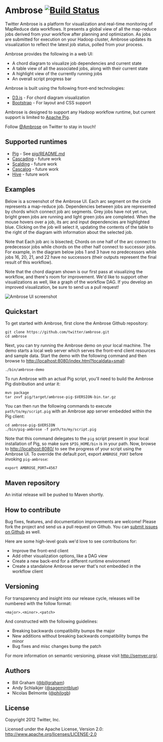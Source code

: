 # Ambrose [![Build Status](https://secure.travis-ci.org/twitter/ambrose.png)](http://travis-ci.org/twitter/ambrose)

Twitter Ambrose is a platform for visualization and real-time monitoring of MapReduce data workflows.
It presents a global view of all the map-reduce jobs derived from your workflow after planning and
optimization. As jobs are submitted for execution on your Hadoop cluster, Ambrose updates its
visualization to reflect the latest job status, polled from your process.

Ambrose provides the following in a web UI:

* A chord diagram to visualize job dependencies and current state
* A table view of all the associated jobs, along with their current state
* A highlight view of the currently running jobs
* An overall script progress bar

Ambrose is built using the following front-end technologies:

* [D3.js](http://d3js.org) - For chord diagram visualization
* [Bootstrap](http://twitter.github.com/bootstrap/) - For layout and CSS support

Ambrose is designed to support any Hadoop workflow runtime, but current support is limited to
[Apache Pig](http://pig.apache.org/).

Follow [@Ambrose](https://twitter.com/ambrose) on Twitter to stay in touch!

## Supported runtimes

* [Pig](http://pig.apache.org/) - See [pig/README.md](https://github.com/twitter/ambrose/blob/master/pig/README.md)
* [Cascading](http://www.cascading.org/) - future work
* [Scalding](https://github.com/twitter/scalding) - future work
* [Cascalog](https://github.com/nathanmarz/cascalog) - future work
* [Hive](http://hive.apache.org/) - future work

## Examples

Below is a screenshot of the Ambrose UI. Each arc segment on the circle represents a map-reduce job.
Dependencies between jobs are represented by chords which connect job arc segments.
Grey jobs have not yet run, bright green jobs are running and light green jobs are completed.
When the mouse hovers over a job, its arc and input dependencies are highlighted blue. Clicking on
the job will select it, updating the contents of the table to the right of the diagram with
information about the selected job.

Note that Each job arc is bisected; Chords on one half of the arc connect to predecessor jobs while
chords on the other half connect to successor jobs. For example, in the diagram below jobs 1 and 3
have no predecessors while jobs 16, 20, 21, and 22 have no successors (their outputs represent the
final result of this workflow).

Note that the chord diagram shown is our first pass at visualizing the workflow, and there's room
for improvement. We'd like to support other visualizations as well, like a graph of the workflow DAG.
If you develop an improved visualization, be sure to send us a pull request!

![Ambrose UI screenshot](https://github.com/twitter/ambrose/raw/master/docs/img/ambrose-ss1.png)

## Quickstart

To get started with Ambrose, first clone the Ambrose Github repository:

```
git clone https://github.com/twitter/ambrose.git
cd ambrose
```

Next, you can try running the Ambrose demo on your local machine. The demo
starts a local web server which serves the front-end client resources and sample
data. Start the demo with the following command and then browse to
[http://localhost:8080/index.html?localdata=small](http://localhost:8080/index.html?localdata=small):

```
./bin/ambrose-demo
```

To run Ambrose with an actual Pig script, you'll need to build the Ambrose Pig
distribution and untar it:

```
mvn package
tar zxvf pig/target/ambrose-pig-$VERSION-bin.tar.gz
```

You can then run the following commands to execute `path/to/my/script.pig` with an Ambrose app server
embedded within the Pig client:

```
cd ambrose-pig-$VERSION
./bin/pig-ambrose -f path/to/my/script.pig
```

Note that this command delegates to the `pig` script present in your local
installation of Pig, so make sure `$PIG_HOME/bin` is in your path. Now, browse
to [http://localhost:8080/](http://localhost:8080/) to see the progress of your
script using the Ambrose UI. To override the default port, export `AMBROSE_PORT`
before invoking `pig-ambrose`:

```
export AMBROSE_PORT=4567
```

## Maven repository

An initial release will be pushed to Maven shortly.

## How to contribute

Bug fixes, features, and documentation improvements are welcome! Please fork the project and send us
a pull request on Github. You can [submit issues on Github](https://github.com/twitter/ambrose/issues)
as well.

Here are some high-level goals we'd love to see contributions for:

* Improve the front-end client
* Add other visualization options, like a DAG view
* Create a new back-end for a different runtime environment
* Create a standalone Ambrose server that's not embedded in the workflow client

## Versioning

For transparency and insight into our release cycle, releases will be numbered with the follow format:

`<major>.<minor>.<patch>`

And constructed with the following guidelines:

* Breaking backwards compatibility bumps the major
* New additions without breaking backwards compatibility bumps the minor
* Bug fixes and misc changes bump the patch

For more information on semantic versioning, please visit http://semver.org/.

## Authors

* Bill Graham ([@billgraham](https://twitter.com/billgraham))
* Andy Schlaikjer ([@sagemintblue](https://twitter.com/sagemintblue))
* Nicolas Belmonte ([@philogb](https://twitter.com/philogb))

## License

Copyright 2012 Twitter, Inc.

Licensed under the Apache License, Version 2.0: http://www.apache.org/licenses/LICENSE-2.0
